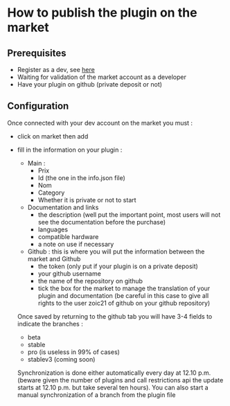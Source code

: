 # How to publish the plugin on the market

## Prerequisites

- Register as a dev, see [here](https://www.jeedom.com/site/fr/dev.html)
- Waiting for validation of the market account as a developer
- Have your plugin on github (private deposit or not)

## Configuration

Once connected with your dev account on the market you must : 

- click on market then add
- fill in the information on your plugin : 
  - Main : 
    - Prix
    - Id (the one in the info.json file)
    - Nom
    - Category
    - Whether it is private or not to start
  - Documentation and links
    - the description (well put the important point, most users will not see the documentation before the purchase)
    - languages
    - compatible hardware
    - a note on use if necessary
  - Github : this is where you will put the information between the market and Github
    - the token (only put if your plugin is on a private deposit)
    - your github username
    - the name of the repository on github
    - tick the box for the market to manage the translation of your plugin and documentation (be careful in this case to give all rights to the user zoic21 of github on your github repository)
    
   Once saved by returning to the github tab you will have 3-4 fields to indicate the branches : 
   
   - beta
   - stable
   - pro (is useless in 99% of cases)
   - stablev3 (coming soon)
   
   Synchronization is done either automatically every day at 12.10 p.m. (beware given the number of plugins and call restrictions api the update starts at 12.10 p.m. but take several ten hours). You can also start a manual synchronization of a branch from the plugin file
